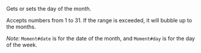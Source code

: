 Gets or sets the day of the month.

Accepts numbers from 1 to 31. If the range is exceeded, it will bubble up to the months.

*Note:* `Moment#date` is for the date of the month, and `Moment#day` is for the day of the week.
